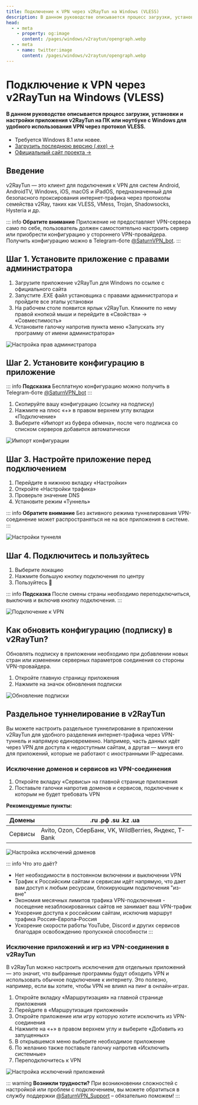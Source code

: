 ```yaml
---
title: Подключение к VPN через v2RayTun на Windows (VLESS)
description: В данном руководстве описывается процесс загрузки, установки и настройки приложения v2RayTun на ПК или ноутбуке с Windows для удобного использования VPN через протокол VLESS.
head:
  - - meta
    - property: og:image
      content: /pages/windows/v2raytun/opengraph.webp
  - - meta
    - name: twitter:image
      content: /pages/windows/v2raytun/opengraph.webp
---
```


# Подключение к VPN через v2RayTun на Windows (VLESS)

#### В данном руководстве описывается процесс загрузки, установки и настройки приложения v2RayTun на ПК или ноутбуке с Windows для удобного использования VPN через протокол VLESS.

- Требуется Windows 8.1 или новее.
- [Загрузить последнюю версию (.exe) →](https://storage.v2raytun.com/v2RayTun_Setup.exe)
- [Официальный сайт проекта →](https://v2raytun.com/)


## Введение

v2RayTun — это клиент для подключения к VPN для систем Android, AndroidTV, Windows, iOS, macOS и iPadOS, предназначенный для безопасного проксирования интернет‑трафика через протоколы семейства v2Ray, таких как VLESS, VMess, Trojan, Shadowsocks, Hysteria и др.

::: info **Обратите внимание** 
Приложение не предоставляет VPN-сервера само по себе, пользователь должен самостоятельно настроить сервер или приобрести конфигурацию у стороннего VPN-провайдера. Получить конфигурацию можно в Telegram-боте [@SaturnVPN_bot](https://t.me/SaturnVPN_bot?start=docs).
:::

## Шаг 1. Установите приложение с правами администратора

1. Загрузите приложение v2RayTun для Windows по ссылке с официального сайта
2. Запустите .EXE файл установщика с правами администратора и пройдите все этапы установки
3. На рабочем столе появится ярлык v2RayTun. Кликните по нему правой кнопкой мыши и перейдите в «Свойства» → «Совместимость»
4. Установите галочку напротив пункта меню «Запускать эту программу от имени администратора»

![Настройка прав администратора](/pages/windows/v2raytun/1.webp)

## Шаг 2. Установите конфигурацию в приложение

::: info **Подсказка** 
Бесплатную конфигурацию можно получить в Telegram-боте [@SaturnVPN_bot](https://t.me/SaturnVPN_bot?start=docs)
:::

1. Скопируйте вашу конфигурацию (ссылку на подписку)
2. Нажмите на плюс «+» в правом верхнем углу вкладки «Подключение»
3. Выберите «Импорт из буфера обмена», после чего подписка со списком серверов добавится автоматически

![Импорт конфигурации](/pages/windows/v2raytun/2.webp)

## Шаг 3. Настройте приложение перед подключением

1. Перейдите в нижнюю вкладку «Настройки»
2. Откройте «Настройки трафика» 
3. Проверьте значение DNS
4. Установите режим «Туннель»

::: info **Обратите внимание** 
Без активного режима туннелирования VPN-соединение может распространяться не на все приложения в системе.
:::

![Настройки туннеля](/pages/windows/v2raytun/3.webp)

## Шаг 4. Подключитесь и пользуйтесь

1. Выберите локацию
2. Нажмите большую кнопку подключения по центру
3. Пользуйтесь 🙂

::: info **Подсказка** 
После смены страны необходимо переподключиться, выключив и включив кнопку подключения.
:::

![Подключение к VPN](/pages/windows/v2raytun/4.webp)

## Как обновить конфигурацию (подписку) в v2RayTun?
Обновлять подписку в приложении необходимо при добавлении новых стран или изменении серверных параметров соединения со стороны VPN-провайдера.
1. Откройте главную страницу приложения
2. Нажмите на значок обновления подписки

![Обновление подписки](/pages/windows/v2raytun/5.webp)

## Раздельное туннелирование в v2RayTun

Вы можете настроить раздельное туннелирование в приложении v2RayTun для удобного разделения интернет-трафика через VPN-туннель и напрямую единовременно. Например, часть данных идёт через VPN для доступа к недоступным сайтам, а другая — минуя его для приложений, которые не работают с иностранными IP-адресами.

### Исключение доменов и сервисов из VPN-соединения

1. Откройте вкладку «Сервисы» на главной странице приложения
2. Поставьте галочки напротив доменов и сервисов, подключение к которым не будет требовать VPN

**Рекомендуемые пункты:**

| Домены  | .ru .рф .su .kz .ua                                     |
|---------|---------------------------------------------------------|
| Сервисы | Avito, Ozon, СберБанк, VK, WildBerries, Яндекс, T-Bank  |



![Настройка исключений доменов](/pages/windows/v2raytun/6.webp)

::: info Что это даёт?
- Нет необходимости в постоянном включении и выключении VPN
- Трафик к Российским сайтам и сервисам идёт напрямую, что дает вам доступ к любым ресурсам, блокирующим подключения "из-вне"
- Экономия месячных лимитов трафика VPN-подключения - посещение незаблокированных сайтов не занимает ваш VPN-трафик
- Ускорение доступа к российским сайтам, исключив маршрут трафика Россия–Европа–Россия
- Ускорение скорости работы YouTube, Discord и других сервисов благодаря освобождению пропускной способности
:::

### Исключение приложений и игр из VPN-соединения в v2RayTun

В v2RayTun можно настроить исключения для отдельных приложений — это значит, что выбранные программы будут обходить VPN и использовать обычное подключение к интернету. Это полезно, например, если вы хотите, чтобы VPN не влиял на пинг в онлайн-играх.

1. Откройте вкладку «Маршрутизация» на главной странице приложения
2. Перейдите в «Маршрутизация приложений»
3. Откройте приложение или игру которую хотите исключить из VPN-соединения
4. Нажмите на «+» в правом верхнем углу и выберите «Добавить из запущенных»
5. В открывшемся меню выберите необходимое приложение
6. По желанию также поставьте галочку напротив «Исключить системные»
7. Переподключитесь к VPN

![Настройка исключений приложений](/pages/windows/v2raytun/7.webp)

::: warning **Возникли трудности?** 
При возникновении сложностей с настройкой или проблем с подключением, вы можете обратиться в службу поддержки [@SaturnVPN_Support](https://t.me/SaturnVPN_Support) – обязательно поможем!
:::